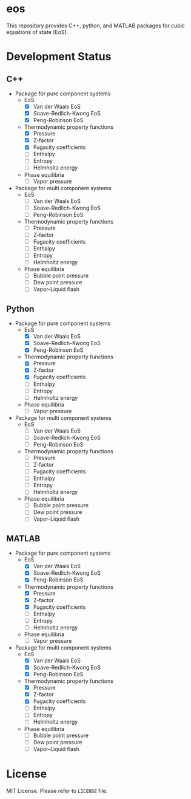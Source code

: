 # eos

This repository provides C++, python, and MATLAB packages for cubic equations of state (EoS).

# Development Status

## C++

- Package for pure component systems
  - EoS
    - [x] Van der Waals EoS
    - [x] Soave-Redlich-Kwong EoS
    - [x] Peng-Robinson EoS
  - Thermodynamic property functions
    - [x] Pressure
    - [x] Z-factor
    - [x] Fugacity coefficients
    - [ ] Enthalpy
    - [ ] Entropy
    - [ ] Helmholtz energy
  - Phase equilibria
    - [ ] Vapor pressure
- Package for multi component systems
  - EoS
    - [ ] Van der Waals EoS
    - [ ] Soave-Redlich-Kwong EoS
    - [ ] Peng-Robinson EoS
  - Thermodynamic property functions
    - [ ] Pressure
    - [ ] Z-factor
    - [ ] Fugacity coefficients
    - [ ] Enthalpy
    - [ ] Entropy
    - [ ] Helmholtz energy
  - Phase equilibria
    - [ ] Bubble point pressure
    - [ ] Dew point pressure
    - [ ] Vapor-Liquid flash

## Python

- Package for pure component systems
  - EoS
    - [x] Van der Waals EoS
    - [x] Soave-Redlich-Kwong EoS
    - [x] Peng-Robinson EoS
  - Thermodynamic property functions
    - [x] Pressure
    - [x] Z-factor
    - [x] Fugacity coefficients
    - [ ] Enthalpy
    - [ ] Entropy
    - [ ] Helmholtz energy
  - Phase equilibria
    - [ ] Vapor pressure
- Package for multi component systems
  - EoS
    - [ ] Van der Waals EoS
    - [ ] Soave-Redlich-Kwong EoS
    - [ ] Peng-Robinson EoS
  - Thermodynamic property functions
    - [ ] Pressure
    - [ ] Z-factor
    - [ ] Fugacity coefficients
    - [ ] Enthalpy
    - [ ] Entropy
    - [ ] Helmholtz energy
  - Phase equilibria
    - [ ] Bubble point pressure
    - [ ] Dew point pressure
    - [ ] Vapor-Liquid flash

## MATLAB

- Package for pure component systems
  - EoS
    - [x] Van der Waals EoS
    - [x] Soave-Redlich-Kwong EoS
    - [x] Peng-Robinson EoS
  - Thermodynamic property functions
    - [x] Pressure
    - [x] Z-factor
    - [x] Fugacity coefficients
    - [ ] Enthalpy
    - [ ] Entropy
    - [ ] Helmholtz energy
  - Phase equilibria
    - [ ] Vapor pressure
- Package for multi component systems
  - EoS
    - [x] Van der Waals EoS
    - [x] Soave-Redlich-Kwong EoS
    - [x] Peng-Robinson EoS
  - Thermodynamic property functions
    - [x] Pressure
    - [x] Z-factor
    - [x] Fugacity coefficients
    - [ ] Enthalpy
    - [ ] Entropy
    - [ ] Helmholtz energy
  - Phase equilibria
    - [ ] Bubble point pressure
    - [ ] Dew point pressure
    - [ ] Vapor-Liquid flash

# License

MIT License. Please refer to `LICENSE` file.